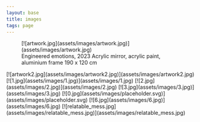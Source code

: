 ```yaml
---
layout: base
title: images
tags: page
---
```


<figure>
[![artwork.jpg](assets/images/artwork.jpg)](assets/images/artwork.jpg)
<figcaption>
Engineered emotions, 2023  
Acrylic mirror, acrylic paint, aluminium frame  
190 x 120 cm 
</figcaption>
</figure>
[![artwork2.jpg](assets/images/artwork2.jpg)](assets/images/artwork2.jpg)
[![1.jpg](assets/images/1.jpg)](assets/images/1.jpg)
[![2.jpg](assets/images/2.jpg)](assets/images/2.jpg)
[![3.jpg](assets/images/3.jpg)](assets/images/3.jpg)
[![0.jpg](assets/images/placeholder.svg)](assets/images/placeholder.svg)
[![6.jpg](assets/images/6.jpg)](assets/images/6.jpg)
[![relatable_mess.jpg](assets/images/relatable_mess.jpg)](assets/images/relatable_mess.jpg)